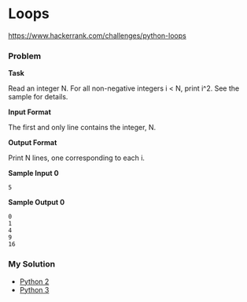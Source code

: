 # Loops

https://www.hackerrank.com/challenges/python-loops

### Problem

**Task** 

Read an integer N. For all non-negative integers i < N, print i^2. See the sample for details.

**Input Format**

The first and only line contains the integer, N.

**Output Format**

Print N lines, one corresponding to each i.

**Sample Input 0**

```
5
````

**Sample Output 0**

```
0
1
4
9
16
```

### My Solution

- [Python 2](python2.py)
- [Python 3](python3.py)